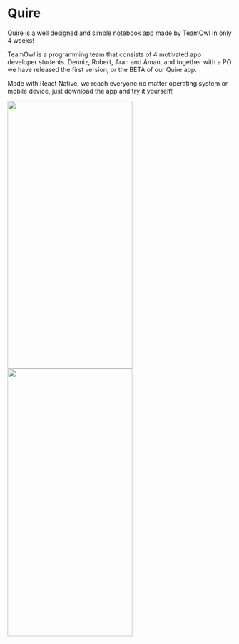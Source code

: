 # Quire
Quire is a well designed and simple notebook app made by TeamOwl in only 4 weeks!

TeamOwl is a programming team that consists of 4 motivated app developer students. Denniz, Robert, Aran and Aman, 
and together with a PO we have released the first version, or the BETA of our Quire app.

Made with React Native, we reach everyone no matter operating system or mobile device, just download the app and try it yourself!

<img src="https://github.com/dennizyilmaz99/Quire/assets/32544623/501f28c5-b225-4c20-934b-089b673ae41e" align="left" height="600" width="280"></img>

<img src="https://github.com/dennizyilmaz99/Quire/assets/32544623/637a268b-6622-4a52-9121-dd902c182243" align="left" height="600" width="280" border-radius="10"></img>
